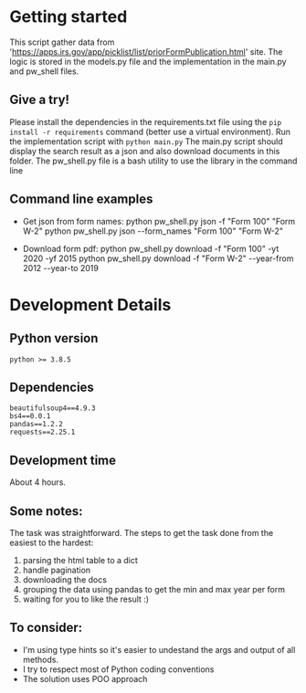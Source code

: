 
# Getting started

This script gather data from 'https://apps.irs.gov/app/picklist/list/priorFormPublication.html' site.
The logic is stored in the models.py file and the implementation in the main.py and pw_shell files.


## Give a try!

Please install the dependencies in the requirements.txt file using the `pip install -r requirements` command (better use a virtual environment).
Run the implementation script with `python main.py`
The main.py script should display the search result as a json and also download documents in this folder.
The pw_shell.py file is a bash utility to use the library in the command line


## Command line examples

- Get json from form names:
    python pw_shell.py json -f "Form 100" "Form W-2"
    python pw_shell.py json --form_names "Form 100" "Form W-2"

- Download form pdf:
    python pw_shell.py download -f "Form 100" -yt 2020 -yf 2015
    python pw_shell.py download -f "Form W-2" --year-from 2012 --year-to 2019


# Development Details

## Python version

```
python >= 3.8.5
```


## Dependencies

```
beautifulsoup4==4.9.3
bs4==0.0.1
pandas==1.2.2
requests==2.25.1
```

## Development time

About 4 hours.


## Some notes:

The task was straightforward. The steps to get the task done from the easiest to the hardest:

1. parsing the html table to a dict
2. handle pagination
3. downloading the docs
4. grouping the data using pandas to get the min and max year per form
5. waiting for you to like the result :)


## To consider:

- I'm using type hints so it's easier to undestand the args and output of all methods.
- I try to respect most of Python coding conventions
- The solution uses POO approach 
